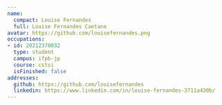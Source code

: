 ```yaml
---
name:
  compact: Louise Fernandes
  full: Louise Fernandes Caetano
avatar: https://github.com/louisefernandes.png
occupations:
- id: 20212370032
  type: student
  campus: ifpb-jp
  course: cstsi
  isFinished: false
addresses:
  github: https://github.com/louisefernandes
  linkedin: https://www.linkedin.com/in/louise-fernandes-3711a430b/
---
```

